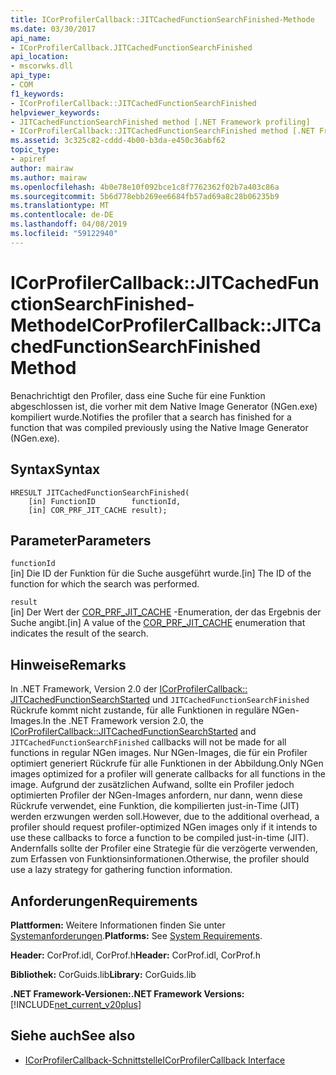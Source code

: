 ```yaml
---
title: ICorProfilerCallback::JITCachedFunctionSearchFinished-Methode
ms.date: 03/30/2017
api_name:
- ICorProfilerCallback.JITCachedFunctionSearchFinished
api_location:
- mscorwks.dll
api_type:
- COM
f1_keywords:
- ICorProfilerCallback::JITCachedFunctionSearchFinished
helpviewer_keywords:
- JITCachedFunctionSearchFinished method [.NET Framework profiling]
- ICorProfilerCallback::JITCachedFunctionSearchFinished method [.NET Framework profiling]
ms.assetid: 3c325c82-cddd-4b00-b3da-e450c36abf62
topic_type:
- apiref
author: mairaw
ms.author: mairaw
ms.openlocfilehash: 4b0e78e10f092bce1c8f7762362f02b7a403c86a
ms.sourcegitcommit: 5b6d778ebb269ee6684fb57ad69a8c28b06235b9
ms.translationtype: MT
ms.contentlocale: de-DE
ms.lasthandoff: 04/08/2019
ms.locfileid: "59122940"
---
```

# <a name="icorprofilercallbackjitcachedfunctionsearchfinished-method"></a><span data-ttu-id="2feb4-102">ICorProfilerCallback::JITCachedFunctionSearchFinished-Methode</span><span class="sxs-lookup"><span data-stu-id="2feb4-102">ICorProfilerCallback::JITCachedFunctionSearchFinished Method</span></span>
<span data-ttu-id="2feb4-103">Benachrichtigt den Profiler, dass eine Suche für eine Funktion abgeschlossen ist, die vorher mit dem Native Image Generator (NGen.exe) kompiliert wurde.</span><span class="sxs-lookup"><span data-stu-id="2feb4-103">Notifies the profiler that a search has finished for a function that was compiled previously using the Native Image Generator (NGen.exe).</span></span>  
  
## <a name="syntax"></a><span data-ttu-id="2feb4-104">Syntax</span><span class="sxs-lookup"><span data-stu-id="2feb4-104">Syntax</span></span>  
  
```  
HRESULT JITCachedFunctionSearchFinished(  
    [in] FunctionID        functionId,  
    [in] COR_PRF_JIT_CACHE result);  
```  
  
## <a name="parameters"></a><span data-ttu-id="2feb4-105">Parameter</span><span class="sxs-lookup"><span data-stu-id="2feb4-105">Parameters</span></span>  
 `functionId`  
 <span data-ttu-id="2feb4-106">[in] Die ID der Funktion für die Suche ausgeführt wurde.</span><span class="sxs-lookup"><span data-stu-id="2feb4-106">[in] The ID of the function for which the search was performed.</span></span>  
  
 `result`  
 <span data-ttu-id="2feb4-107">[in] Der Wert der [COR_PRF_JIT_CACHE](../../../../docs/framework/unmanaged-api/profiling/cor-prf-jit-cache-enumeration.md) -Enumeration, der das Ergebnis der Suche angibt.</span><span class="sxs-lookup"><span data-stu-id="2feb4-107">[in] A value of the [COR_PRF_JIT_CACHE](../../../../docs/framework/unmanaged-api/profiling/cor-prf-jit-cache-enumeration.md) enumeration that indicates the result of the search.</span></span>  
  
## <a name="remarks"></a><span data-ttu-id="2feb4-108">Hinweise</span><span class="sxs-lookup"><span data-stu-id="2feb4-108">Remarks</span></span>  
 <span data-ttu-id="2feb4-109">In .NET Framework, Version 2.0 der [ICorProfilerCallback:: JITCachedFunctionSearchStarted](../../../../docs/framework/unmanaged-api/profiling/icorprofilercallback-jitcachedfunctionsearchstarted-method.md) und `JITCachedFunctionSearchFinished` Rückrufe kommt nicht zustande, für alle Funktionen in reguläre NGen-Images.</span><span class="sxs-lookup"><span data-stu-id="2feb4-109">In the .NET Framework version 2.0, the [ICorProfilerCallback::JITCachedFunctionSearchStarted](../../../../docs/framework/unmanaged-api/profiling/icorprofilercallback-jitcachedfunctionsearchstarted-method.md) and `JITCachedFunctionSearchFinished` callbacks will not be made for all functions in regular NGen images.</span></span> <span data-ttu-id="2feb4-110">Nur NGen-Images, die für ein Profiler optimiert generiert Rückrufe für alle Funktionen in der Abbildung.</span><span class="sxs-lookup"><span data-stu-id="2feb4-110">Only NGen images optimized for a profiler will generate callbacks for all functions in the image.</span></span> <span data-ttu-id="2feb4-111">Aufgrund der zusätzlichen Aufwand, sollte ein Profiler jedoch optimierten Profiler der NGen-Images anfordern, nur dann, wenn diese Rückrufe verwendet, eine Funktion, die kompilierten just-in-Time (JIT) werden erzwungen werden soll.</span><span class="sxs-lookup"><span data-stu-id="2feb4-111">However, due to the additional overhead, a profiler should request profiler-optimized NGen images only if it intends to use these callbacks to force a function to be compiled just-in-time (JIT).</span></span> <span data-ttu-id="2feb4-112">Andernfalls sollte der Profiler eine Strategie für die verzögerte verwenden, zum Erfassen von Funktionsinformationen.</span><span class="sxs-lookup"><span data-stu-id="2feb4-112">Otherwise, the profiler should use a lazy strategy for gathering function information.</span></span>  
  
## <a name="requirements"></a><span data-ttu-id="2feb4-113">Anforderungen</span><span class="sxs-lookup"><span data-stu-id="2feb4-113">Requirements</span></span>  
 <span data-ttu-id="2feb4-114">**Plattformen:** Weitere Informationen finden Sie unter [Systemanforderungen](../../../../docs/framework/get-started/system-requirements.md).</span><span class="sxs-lookup"><span data-stu-id="2feb4-114">**Platforms:** See [System Requirements](../../../../docs/framework/get-started/system-requirements.md).</span></span>  
  
 <span data-ttu-id="2feb4-115">**Header:** CorProf.idl, CorProf.h</span><span class="sxs-lookup"><span data-stu-id="2feb4-115">**Header:** CorProf.idl, CorProf.h</span></span>  
  
 <span data-ttu-id="2feb4-116">**Bibliothek:** CorGuids.lib</span><span class="sxs-lookup"><span data-stu-id="2feb4-116">**Library:** CorGuids.lib</span></span>  
  
 **<span data-ttu-id="2feb4-117">.NET Framework-Versionen:</span><span class="sxs-lookup"><span data-stu-id="2feb4-117">.NET Framework Versions:</span></span>** [!INCLUDE[net_current_v20plus](../../../../includes/net-current-v20plus-md.md)]  
  
## <a name="see-also"></a><span data-ttu-id="2feb4-118">Siehe auch</span><span class="sxs-lookup"><span data-stu-id="2feb4-118">See also</span></span>

- [<span data-ttu-id="2feb4-119">ICorProfilerCallback-Schnittstelle</span><span class="sxs-lookup"><span data-stu-id="2feb4-119">ICorProfilerCallback Interface</span></span>](../../../../docs/framework/unmanaged-api/profiling/icorprofilercallback-interface.md)
